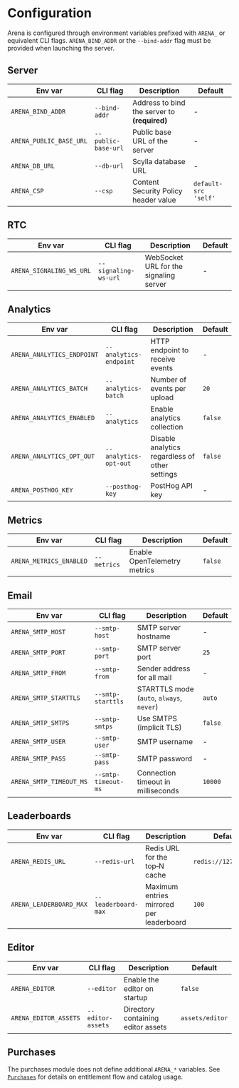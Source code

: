 # Configuration

Arena is configured through environment variables prefixed with `ARENA_` or
equivalent CLI flags. `ARENA_BIND_ADDR` or the `--bind-addr` flag must be
provided when launching the server.

## Server

| Env var                 | CLI flag            | Description                                  | Default              |
| ----------------------- | ------------------- | -------------------------------------------- | -------------------- |
| `ARENA_BIND_ADDR`       | `--bind-addr`       | Address to bind the server to **(required)** | -                    |
| `ARENA_PUBLIC_BASE_URL` | `--public-base-url` | Public base URL of the server                | -                    |
| `ARENA_DB_URL`          | `--db-url`          | Scylla database URL                          | -                    |
| `ARENA_CSP`             | `--csp`             | Content Security Policy header value         | `default-src 'self'` |

## RTC

| Env var                  | CLI flag             | Description                            | Default |
| ------------------------ | -------------------- | -------------------------------------- | ------- |
| `ARENA_SIGNALING_WS_URL` | `--signaling-ws-url` | WebSocket URL for the signaling server | -       |

## Analytics

| Env var                    | CLI flag               | Description                                    | Default |
| -------------------------- | ---------------------- | ---------------------------------------------- | ------- |
| `ARENA_ANALYTICS_ENDPOINT` | `--analytics-endpoint` | HTTP endpoint to receive events                | -       |
| `ARENA_ANALYTICS_BATCH`    | `--analytics-batch`    | Number of events per upload                    | `20`    |
| `ARENA_ANALYTICS_ENABLED`  | `--analytics`          | Enable analytics collection                    | `false` |
| `ARENA_ANALYTICS_OPT_OUT`  | `--analytics-opt-out`  | Disable analytics regardless of other settings | `false` |
| `ARENA_POSTHOG_KEY`        | `--posthog-key`        | PostHog API key                                | -       |

## Metrics

| Env var                 | CLI flag    | Description                  | Default |
| ----------------------- | ----------- | ---------------------------- | ------- |
| `ARENA_METRICS_ENABLED` | `--metrics` | Enable OpenTelemetry metrics | `false` |

## Email

| Env var                 | CLI flag            | Description                               | Default |
| ----------------------- | ------------------- | ----------------------------------------- | ------- |
| `ARENA_SMTP_HOST`       | `--smtp-host`       | SMTP server hostname                      | -       |
| `ARENA_SMTP_PORT`       | `--smtp-port`       | SMTP server port                          | `25`    |
| `ARENA_SMTP_FROM`       | `--smtp-from`       | Sender address for all mail               | -       |
| `ARENA_SMTP_STARTTLS`   | `--smtp-starttls`   | STARTTLS mode (`auto`, `always`, `never`) | `auto`  |
| `ARENA_SMTP_SMTPS`      | `--smtp-smtps`      | Use SMTPS (implicit TLS)                  | `false` |
| `ARENA_SMTP_USER`       | `--smtp-user`       | SMTP username                             | -       |
| `ARENA_SMTP_PASS`       | `--smtp-pass`       | SMTP password                             | -       |
| `ARENA_SMTP_TIMEOUT_MS` | `--smtp-timeout-ms` | Connection timeout in milliseconds        | `10000` |

## Leaderboards

| Env var                 | CLI flag            | Description                              | Default              |
| ----------------------- | ------------------- | ---------------------------------------- | -------------------- |
| `ARENA_REDIS_URL`       | `--redis-url`       | Redis URL for the top‑N cache            | `redis://127.0.0.1/` |
| `ARENA_LEADERBOARD_MAX` | `--leaderboard-max` | Maximum entries mirrored per leaderboard | `100`                |

## Editor

| Env var               | CLI flag          | Description                        | Default         |
| --------------------- | ----------------- | ---------------------------------- | --------------- |
| `ARENA_EDITOR`        | `--editor`        | Enable the editor on startup       | `false`         |
| `ARENA_EDITOR_ASSETS` | `--editor-assets` | Directory containing editor assets | `assets/editor` |

## Purchases

The purchases module does not define additional `ARENA_*` variables. See
[`Purchases`](Purchases.md) for details on entitlement flow and catalog usage.

